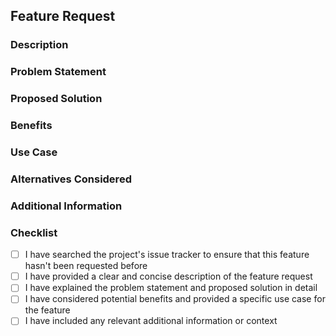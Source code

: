 ## Feature Request
<!-- Sometimes it may be better not to follow the template -->
### Description

<!-- A clear and concise description of the feature you are requesting -->

### Problem Statement

<!-- Describe the problem or limitation that this feature request aims to address -->

### Proposed Solution

<!-- Explain your proposed solution or idea for implementing the feature -->

### Benefits

<!-- Describe the potential benefits or impact of implementing this feature -->

### Use Case

<!-- Provide a specific use case or scenario where this feature would be valuable -->

### Alternatives Considered

<!-- Describe any alternative solutions or workarounds you have considered -->

### Additional Information

<!-- Provide any additional information or context that might be helpful in understanding or implementing the feature request -->

### Checklist

- [ ] I have searched the project's issue tracker to ensure that this feature hasn't been requested before
- [ ] I have provided a clear and concise description of the feature request
- [ ] I have explained the problem statement and proposed solution in detail
- [ ] I have considered potential benefits and provided a specific use case for the feature
- [ ] I have included any relevant additional information or context
